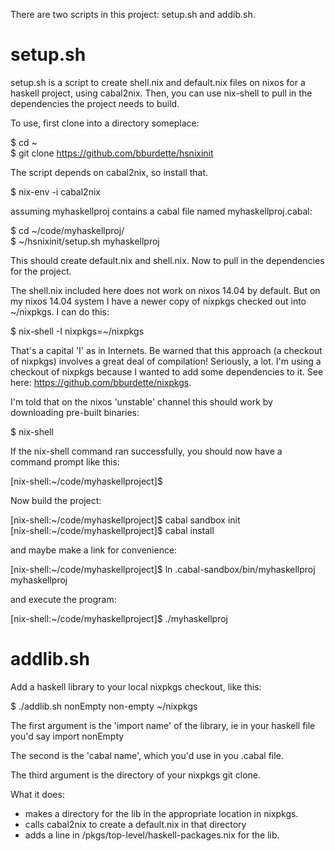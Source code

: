 There are two scripts in this project:  setup.sh and addib.sh.  

setup.sh
=========

setup.sh is a script to create shell.nix and default.nix files on nixos for a haskell project, using cabal2nix.  Then, you can use nix-shell to pull in the dependencies the project needs to build.  

To use, first clone into a directory someplace:

$ cd ~  
$ git clone https://github.com/bburdette/hsnixinit

The script depends on cabal2nix, so install that.

$ nix-env -i cabal2nix

assuming myhaskellproj contains a cabal file named myhaskellproj.cabal:

$ cd ~/code/myhaskellproj/  
$ ~/hsnixinit/setup.sh myhaskellproj

This should create default.nix and shell.nix.  Now to pull in the dependencies for the project.

The shell.nix included here does not work on nixos 14.04 by default.  But on my nixos 14.04 system I have a newer copy of nixpkgs checked out into ~/nixpkgs.  I can do this:

$ nix-shell -I nixpkgs=~/nixpkgs

That's a capital 'I' as in Internets.  Be warned that this approach (a checkout of nixpkgs) involves a great deal of compilation!  Seriously, a lot.  I'm using a checkout of nixpkgs because I wanted to add some dependencies to it.  See here:  https://github.com/bburdette/nixpkgs.  

I'm told that on the nixos 'unstable' channel this should work by downloading pre-built binaries:

$ nix-shell  

If the nix-shell command ran successfully, you should now have a command prompt like this:

[nix-shell:~/code/myhaskellproject]$

Now build the project:

[nix-shell:~/code/myhaskellproject]$ cabal sandbox init  
[nix-shell:~/code/myhaskellproject]$ cabal install

and maybe make a link for convenience:

[nix-shell:~/code/myhaskellproject]$ ln .cabal-sandbox/bin/myhaskellproj myhaskellproj

and execute the program:

[nix-shell:~/code/myhaskellproject]$ ./myhaskellproj

addlib.sh
=========

Add a haskell library to your local nixpkgs checkout, like this:

$ ./addlib.sh nonEmpty non-empty ~/nixpkgs

The first argument is the 'import name' of the library, ie in your haskell file you'd say 
import nonEmpty

The second is the 'cabal name', which you'd use in you .cabal file.  

The third argument is the directory of your nixpkgs git clone.  

What it does:
 - makes a directory for the lib in the appropriate location in nixpkgs.
 - calls cabal2nix to create a default.nix in that directory
 - adds a line in <nixpkgs>/pkgs/top-level/haskell-packages.nix for the lib.

